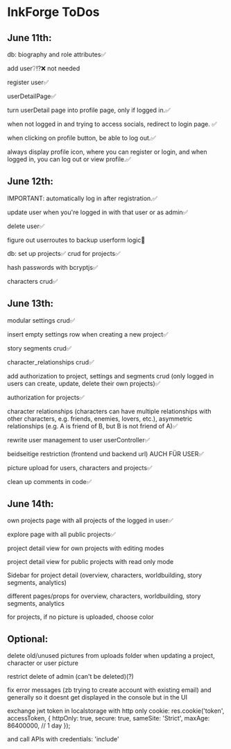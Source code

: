 # InkForge ToDos

## June 11th:
db: biography and role attributes✅

add user❔⁉️❌ not needed

register user✅

userDetailPage✅

turn userDetail page into profile page, only if logged in.✅

when not logged in and trying to access socials, redirect to login page. ✅


when clicking on profile button, be able to log out.✅

always display profile icon, where you can register or login, and when logged in, you can log out or view profile.✅

## June 12th:

IMPORTANT: automatically log in after registration.✅

update user when you're logged in with that user or as admin✅

delete user✅

figure out userroutes to backup userform logic🔁

db: set up projects✅
crud for projects✅

hash passwords with bcryptjs✅

characters crud✅

## June 13th:

modular settings crud✅

insert empty settings row when creating a new project✅

story segments crud✅

character_relationships crud✅

add authorization to project, settings and segments crud (only logged in users can create, update, delete their own projects)✅

authorization for projects✅

character relationships (characters can have multiple relationships with other characters, e.g. friends, enemies, lovers, etc.), asymmetric relationships (e.g. A is friend of B, but B is not friend of A)✅

rewrite user management to user userController✅

beidseitige restriction (frontend und backend url) AUCH FÜR USER✅

picture upload for users, characters and projects✅

clean up comments in code✅

## June 14th:

own projects page with all projects of the logged in user✅

explore page with all public projects✅

project detail view for own projects with editing modes

project detail view for public projects with read only mode

Sidebar for project detail (overview, characters, worldbuilding, story segments, analytics)

different pages/props for overview, characters, worldbuilding, story segments, analytics

for projects, if no picture is uploaded, choose color

## Optional:

delete old/unused pictures from uploads folder when updating a project, character or user picture

restrict delete of admin (can't be deleted)(?)

fix error messages (zb trying to create account with existing email) and generally so it doesnt get displayed in the console but in the UI

exchange jwt token in localstorage with http only cookie:
res.cookie('token', accessToken, {
httpOnly: true,
secure: true,
sameSite: 'Strict',
maxAge: 86400000, // 1 day
});

and call APIs with 
credentials: 'include'





